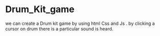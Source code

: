 # Drum_Kit_game
we can create a Drum kit game by using html Css and Js . by clicking a cursor on drum there is a particular sound is heard.
